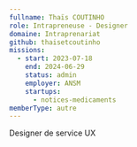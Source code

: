 ```yaml
---
fullname: Thaïs COUTINHO
role: Intrapreneuse - Designer
domaine: Intraprenariat
github: thaisetcoutinho
missions:
  - start: 2023-07-18
    end: 2024-06-29
    status: admin
    employer: ANSM
    startups:
      - notices-medicaments
memberType: autre
---
```

Designer de service UX